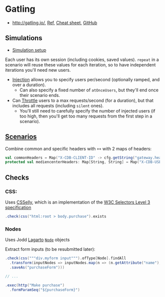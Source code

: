 # Gatling

* <http://gatling.io/>, [Ref](http://gatling.io/docs/2.2.1/),
  [Cheat sheet](http://gatling.io/#/cheat-sheet/2.2.1), [GitHub](https://github.com/gatling/gatling)

## Simulations

* [Simulation setup](http://gatling.io/docs/2.2.1/general/simulation_setup.html)

Each user has its own session (including cookies, saved values).  `repeat` in a scenario will reuse these values for each iteration, so to have independent iterations you'll need new users.

* [Injection](http://gatling.io/docs/2.2.1/general/simulation_setup.html#injection) allows you to specify users per/second (optionally ramped, and over a duration).
  * Can also specify a fixed number of `atOnceUsers`, but they'll end once their scenario ends.
* Can [Throttle](http://gatling.io/docs/2.2.1/general/simulation_setup.html#throttling) users to a max requests/second (for a duration), but that includes all requests (including `silent` ones).
  * You'll still need to carefully specify the number of injected users (if too high, then you'll get too many requests from the first step in a scenario).

## [Scenarios](http://gatling.io/docs/2.2.1/general/scenario.html)

Combine common and specific headers with `++` with 2 maps of headers:

```scala
val commonHeaders = Map("X-CDB-CLIENT-ID" -> cfg.getString("gateway.headers.client-id"), ...)
protected val mediencenterHeaders: Map[String, String] = Map("X-CDB-USER-TOKEN"->cfg.getString("gateway.token.user")) ++ commonHeaders
```

## Checks

### CSS:

Uses [CSSelly](http://jodd.org/doc/csselly/), which is an implementation of the [W3C Selectors Level 3 specification](https://www.w3.org/TR/css3-selectors/)

```scala
.check(css("html:root > body.purchase").exists
```

### Nodes

Uses Jodd [Lagarto](http://jodd.org/doc/lagarto/) [`Node`](http://jodd.org/api/jodd/lagarto/dom/Node.html) objects

Extract form inputs (to be resubmitted later):

```scala
.check(css("""div.myform input""").ofType[Node].findAll
  .transform(inputNodes => inputNodes.map(n => (n.getAttribute("name"), n.getAttribute("value"))))
  .saveAs("purchaseForm")))

// ...

.exec(http("Make purchase")
  .formParamSeq("${purchaseForm}")
```
